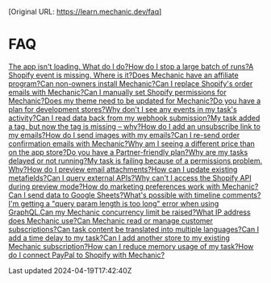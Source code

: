 [Original URL: https://learn.mechanic.dev/faq]

# FAQ

[The app isn't loading. What do I do?](/faq/app-not-loading)[How do I stop a large batch of runs?](/faq/how-do-i-stop-a-large-batch-of-runs)[A Shopify event is missing. Where is it?](/faq/a-shopify-event-is-missing-where-is-it)[Does Mechanic have an affiliate program?](/faq/does-mechanic-have-an-affiliate-program)[Can non-owners install Mechanic?](/faq/can-non-owners-install-mechanic)[Can I replace Shopify's order emails with Mechanic?](/faq/can-i-replace-shopifys-order-emails-with-mechanic)[Can I manually set Shopify permissions for Mechanic?](/faq/can-i-manually-set-shopify-permissions-for-mechanic)[Does my theme need to be updated for Mechanic?](/faq/does-my-theme-need-to-be-updated-for-mechanic)[Do you have a plan for development stores?](/faq/do-you-have-a-plan-for-development-stores)[Why don't I see any events in my task's activity?](/faq/why-dont-i-see-any-events-in-my-tasks-activity)[Can I read data back from my webhook submission?](/faq/can-i-read-data-back-from-my-webhook-submission)[My task added a tag, but now the tag is missing – why?](/faq/my-task-added-a-tag-but-now-the-tag-is-missing-why)[How do I add an unsubscribe link to my emails?](/faq/how-do-i-add-an-unsubscribe-link-to-my-emails)[How do I send images with my emails?](/faq/how-do-i-send-images-with-my-emails)[Can I re-send order confirmation emails with Mechanic?](/faq/can-i-resend-order-confirmation-emails-with-mechanic)[Why am I seeing a different price than on the app store?](/faq/why-am-i-seeing-a-different-price-than-on-the-app-store)[Do you have a Partner-friendly plan?](/faq/do-you-have-a-partner-friendly-plan)[Why are my tasks delayed or not running?](/faq/why-are-my-tasks-delayed-or-not-running)[My task is failing because of a permissions problem. Why?](/faq/my-task-is-failing-because-of-a-permissions-problem)[How do I preview email attachments?](/faq/how-do-i-preview-email-attachments)[How can I update existing metafields?](/faq/how-can-i-update-existing-metafields)[Can I query external APIs?](/faq/can-i-query-external-apis)[Why can't I access the Shopify API during preview mode?](/faq/why-cant-i-access-the-shopify-api-during-preview-mode)[How do marketing preferences work with Mechanic?](/faq/how-do-marketing-preferences-work-with-mechanic)[Can I send data to Google Sheets?](/faq/can-i-send-data-to-google-sheets)[What's possible with timeline comments?](/faq/whats-possible-with-timeline-comments)[I'm getting a "query param length is too long" error when using GraphQL.](/faq/query-param-length-is-too-long)[Can my Mechanic concurrency limit be raised?](/faq/can-my-mechanic-concurrency-limit-be-raised)[What IP address does Mechanic use?](/faq/what-ip-address-does-mechanic-use)[Can Mechanic read or manage customer subscriptions?](/faq/can-mechanic-read-or-manage-customer-subscriptions)[Can task content be translated into multiple languages?](/faq/can-task-content-be-translated-into-multiple-languages)[Can I add a time delay to my task?](/faq/can-i-add-a-time-delay-to-my-task)[Can I add another store to my existing Mechanic subscription?](/faq/can-i-add-another-store-to-my-existing-mechanic-subscription)[How can I reduce memory usage of my task?](/faq/how-can-i-reduce-memory-usage-of-my-task)[How do I connect PayPal to Shopify with Mechanic?](/faq/how-do-i-connect-paypal-to-shopify-with-mechanic)

Last updated 2024-04-19T17:42:40Z